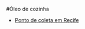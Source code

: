 #Óleo de cozinha

* [Ponto de coleta em Recife](http://ne10.uol.com.br/canal/cotidiano/ciencia-e-vida/noticia/2008/10/22/confira-pontos-de-coleta-de-oleo-de-cozinha-no-grande-recife-171134.php)

